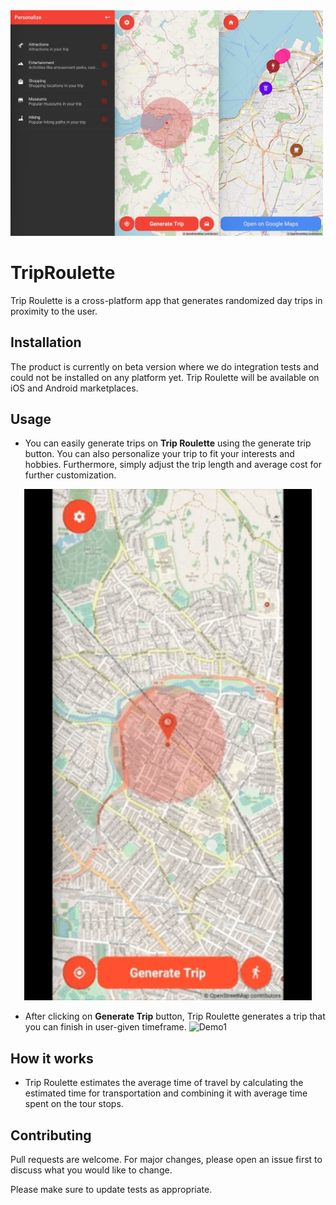 <img src="/demo/combined-trip.jpg" width="500"/>

# TripRoulette

Trip Roulette is a cross-platform app that generates randomized day trips in proximity to the user. 

## Installation

The product is currently on beta version where we do integration tests and could not be installed on any platform yet. Trip Roulette will be available on iOS and Android marketplaces.

## Usage

* You can easily generate trips on **Trip Roulette** using the generate trip button. You can also personalize your trip to fit your interests and hobbies. Furthermore, simply adjust the trip length and average cost for further customization.
<p align="center">
  <img width="460" src="/demo/preferences.gif">
</p>

* After clicking on **Generate Trip** button, Trip Roulette generates a trip that you can finish in user-given timeframe. 
![Demo1](/demo/demo_trip.gif)

## How it works

* Trip Roulette estimates the average time of travel by calculating the estimated time for transportation and combining it with average time spent on the tour stops.

## Contributing

Pull requests are welcome. For major changes, please open an issue first to discuss what you would like to change.

Please make sure to update tests as appropriate.

